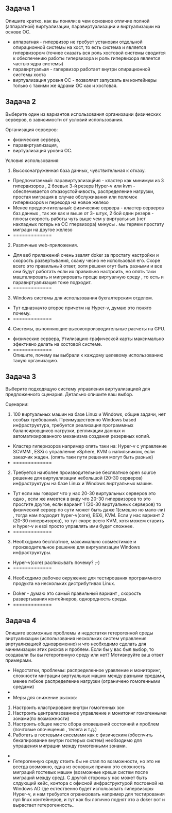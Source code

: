 ## Задача 1

Опишите кратко, как вы поняли: в чем основное отличие полной (аппаратной) виртуализации, паравиртуализации и виртуализации на основе ОС.
* аппаратная - гипервизор не требует установки отдельной опирационной системы на хост, то есть система и является гипервизором (точнее сказать вся роль хостовой системы сводится к обеспечению работы гипервизора и роль гипервизора является частью ядра системы)
* паравиртуальая - гапервизор работает внутри опирационной системы хоста
* виртуализация уровня ОС - позволяет запускать вм контейнеры только с такими же ядрами ОС как и хостовая. 

## Задача 2

Выберите один из вариантов использования организации физических серверов, в зависимости от условий использования.

Организация серверов:
- физические сервера,
- паравиртуализация,
- виртуализация уровня ОС.

Условия использования:
1. Высоконагруженная база данных, чувствительная к отказу.
* Предпочитаемый: паравиртуализацйия - кластер как минимум из 3 гипервизоров , 2 боевых 3-й резерв Hyper-v или kvm - обеспечивается отказоустойчивость, распределение нагрузки, простая миграция в случае обслуживания или поломок гипервизоров и перехода на новое железо
* Менее предпочтительный: физические сервера - кластер серверов баз данных , так же как и выше  от 3- штук, 2 бой  один резерв - плюсы скорость работы чуть выше чем у  виртуальных (нет накладных потерь на ОС гпервизора) минусы . мы теряем простату миграци на другое железо 
* =============
2. Различные web-приложения.
* Для веб  прилажений очень звалят doker за простату настройки и скорость развертывания, скажу чесно не использовал его. Скоре всего это правильный ответ, хотя решеня огут быть разными и все они будут работать если их правильно настроить, но опять таки машталировать и мигрировать проще виртуалную среду , то есть и паравиртуализация тоже подходит.
* =============
3. Windows системы для использования бухгалтерским отделом.
* Тут одназначто второе причетм на Hyper-v, думаю это понято почему.
* =============
4. Системы, выполняющие высокопроизводительные расчеты на GPU.
*  физические сервера, Утилизацию графической карты максимально эфективно делать на хостовой системе.
* =============  
Опишите, почему вы выбрали к каждому целевому использованию такую организацию.

## Задача 3

Выберите подходящую систему управления виртуализацией для предложенного сценария. Детально опишите ваш выбор.

Сценарии:

1. 100 виртуальных машин на базе Linux и Windows, общие задачи, нет особых требований. Преимущественно Windows based инфраструктура, требуется реализация программных балансировщиков нагрузки, репликации данных и автоматизированного механизма создания резервных копий.
*  Кластер гиперизоров например опять таки на: Hyper-v с управление SCVMM , ESXi с управление vSphere, KVM с напильником, если заказчик жаден. (опять таки пути решения могут быть разные)
* =============
2. Требуется наиболее производительное бесплатное open source решение для виртуализации небольшой (20-30 серверов) инфраструктуры на базе Linux и Windows виртуальных машин.
* Тут если мы говорит что у нас 20-30 виртуальных серверов это одно , если же имеется в виду что 20-30 гипервизоров то это простите другое, если вариант 1 (20-30 виртуальных серверов) то физический сервер по сути может быть даже 1(смешно но мало-ли) , тогда нам подходит hyper-v(core), ESXi, KVM. Если у нас вариант 2 (20-30 гипервизоров), то тут скоре всего KVM, хотя можем ставить и hyper-v и esxi просто управлять ими будет сложнее.
* =============
3. Необходимо бесплатное, максимально совместимое и производительное решение для виртуализации Windows инфраструктуры.
* Hyper-v(core) расписывать почему? ;-)
* =============
4. Необходимо рабочее окружение для тестирования программного продукта на нескольких дистрибутивах Linux.
* Doker - думаю это самый правильный вариант , скорость развертывания контейнеров, однородность среды.
* =============
## Задача 4

Опишите возможные проблемы и недостатки гетерогенной среды виртуализации (использования нескольких систем управления виртуализацией одновременно) и что необходимо сделать для минимизации этих рисков и проблем. Если бы у вас был выбор, то создавали бы вы гетерогенную среду или нет? Мотивируйте ваш ответ примерами.
* Недостатки, проблемы: распределенное уравление и мониторинг, сложности миграции виртуальных машин между разными средами, менее гибкое распределение нагрузки (ограничено гомогенными средами)
* 
* Меры для снижение рысков: 
 1.  Настроить кластрироваие внутри гомогенных зон
 2.  Настроить централизованное управление и монитоинг гомогенными зонами(по возможности)
 3.  Настроить общее место сбора оповешений состояний и проблем (почтовые опочещения , телега  и т.д.)
 4.  Работать в гостевыми сисемами как с физическим (обеспчить бекапирование внутри гостерых систем) необзодимо для упращения миграции между гомогенными зонами. 
* 
* Гетерогенную среду стоить бы не стал по возможности, но это не всегда возможно, одна из основных причин это сложность миграций гостевых машин (возможные креши систем после миграций между сред). С другой стороны у нас может быть слдующий кейс, контора с офисной инфраструктурой постоеной на Windows AD где естественно будет использовать гипервизоры Hyper-v, и нам требуется огранизовать например для тестирования пул linux контейнеров,  и тут как бы логично поднят это а doker  вот и вырастает гетерогенность..
